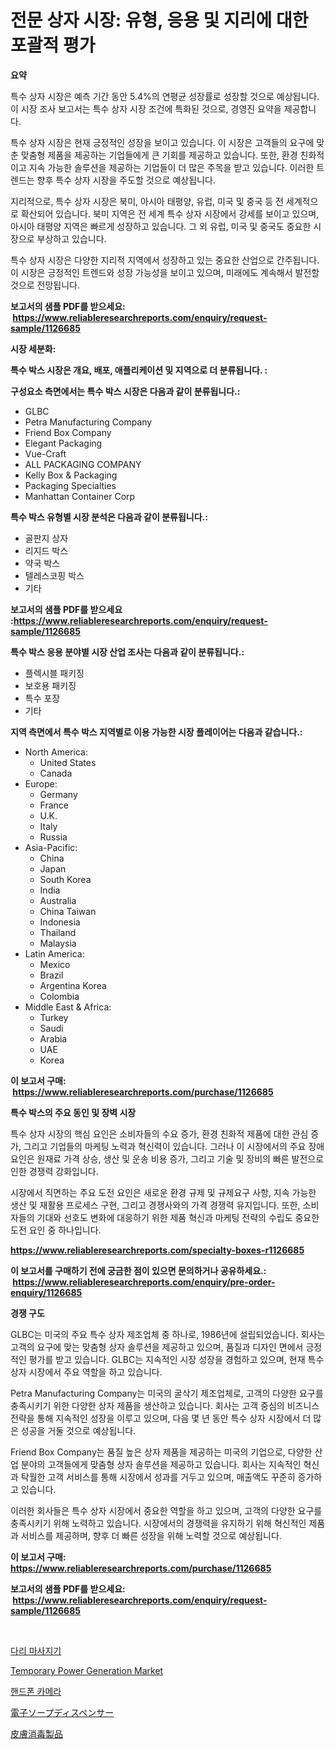 <p><h1>전문 상자 시장: 유형, 응용 및 지리에 대한 포괄적 평가</h1></p><p><strong>요약</strong></p>
<p><p>특수 상자 시장은 예측 기간 동안 5.4%의 연평균 성장률로 성장할 것으로 예상됩니다. 이 시장 조사 보고서는 특수 상자 시장 조건에 특화된 것으로, 경영진 요약을 제공합니다.</p><p>특수 상자 시장은 현재 긍정적인 성장을 보이고 있습니다. 이 시장은 고객들의 요구에 맞춘 맞춤형 제품을 제공하는 기업들에게 큰 기회를 제공하고 있습니다. 또한, 환경 친화적이고 지속 가능한 솔루션을 제공하는 기업들이 더 많은 주목을 받고 있습니다. 이러한 트렌드는 향후 특수 상자 시장을 주도할 것으로 예상됩니다.</p><p>지리적으로, 특수 상자 시장은 북미, 아시아 태평양, 유럽, 미국 및 중국 등 전 세계적으로 확산되어 있습니다. 북미 지역은 전 세계 특수 상자 시장에서 강세를 보이고 있으며, 아시아 태평양 지역은 빠르게 성장하고 있습니다. 그 외 유럽, 미국 및 중국도 중요한 시장으로 부상하고 있습니다.</p><p>특수 상자 시장은 다양한 지리적 지역에서 성장하고 있는 중요한 산업으로 간주됩니다. 이 시장은 긍정적인 트렌드와 성장 가능성을 보이고 있으며, 미래에도 계속해서 발전할 것으로 전망됩니다.</p></p>
<p><strong>보고서의 샘플 PDF를 받으세요: &nbsp;<a href="https://www.reliableresearchreports.com/enquiry/request-sample/1126685">https://www.reliableresearchreports.com/enquiry/request-sample/1126685</a></strong></p>
<p><strong>시장 세분화:</strong></p>
<p><strong> 특수 박스 시장은 개요, 배포, 애플리케이션 및 지역으로 더 분류됩니다. :</strong></p>
<p><strong>구성요소 측면에서는 특수 박스 시장은 다음과 같이 분류됩니다.:</strong></p>
<p><ul><li>GLBC</li><li>Petra Manufacturing Company</li><li>Friend Box Company</li><li>Elegant Packaging</li><li>Vue-Craft</li><li>ALL PACKAGING COMPANY</li><li>Kelly Box & Packaging</li><li>Packaging Specialties</li><li>Manhattan Container Corp</li></ul></p>
<p><strong> 특수 박스 유형별 시장 분석은 다음과 같이 분류됩니다.:</strong></p>
<p><ul><li>골판지 상자</li><li>리지드 박스</li><li>약국 박스</li><li>텔레스코핑 박스</li><li>기타</li></ul></p>
<p><strong>보고서의 샘플 PDF를 받으세요 :<a href="https://www.reliableresearchreports.com/enquiry/request-sample/1126685">https://www.reliableresearchreports.com/enquiry/request-sample/1126685</a></strong></p>
<p><strong> 특수 박스 응용 분야별 시장 산업 조사는 다음과 같이 분류됩니다.:</strong></p>
<p><ul><li>플렉시블 패키징</li><li>보호용 패키징</li><li>특수 포장</li><li>기타</li></ul></p>
<p><strong>지역 측면에서 특수 박스 지역별로 이용 가능한 시장 플레이어는 다음과 같습니다.:</strong></p>
<p><ul>
    <li>
        North America:
        <ul>
            <li>United States</li>
            <li>Canada</li>
        </ul>
    </li>
    <li>
        Europe:
        <ul>
            <li>Germany</li>
            <li>France</li>
            <li>U.K.</li>
            <li>Italy</li>
            <li>Russia</li>
        </ul>
    </li>
    <li>
        Asia-Pacific:
        <ul>
            <li>China</li>
            <li>Japan</li>
            <li>South Korea</li>
            <li>India</li>
            <li>Australia</li>
            <li>China Taiwan</li>
            <li>Indonesia</li>
            <li>Thailand</li>
            <li>Malaysia</li>
        </ul>
    </li>
    <li>
        Latin America:
        <ul>
            <li>Mexico</li>
            <li>Brazil</li>
            <li>Argentina Korea</li>
            <li>Colombia</li>
        </ul>
    </li>
    <li>
        Middle East & Africa:
        <ul>
            <li>Turkey</li>
            <li>Saudi</li>
            <li>Arabia</li>
            <li>UAE</li>
            <li>Korea</li>
        </ul>
    </li>
    </ul></p>
<p><strong>이 보고서 구매: &nbsp;<a href="https://www.reliableresearchreports.com/purchase/1126685">https://www.reliableresearchreports.com/purchase/1126685</a></strong></p>
<p><strong>특수 박스의 주요 동인 및 장벽 시장</strong></p>
<p><p>특수 상자 시장의 핵심 요인은 소비자들의 수요 증가, 환경 친화적 제품에 대한 관심 증가, 그리고 기업들의 마케팅 노력과 혁신력이 있습니다. 그러나 이 시장에서의 주요 장애 요인은 원재료 가격 상승, 생산 및 운송 비용 증가, 그리고 기술 및 장비의 빠른 발전으로 인한 경쟁력 강화입니다.</p><p>시장에서 직면하는 주요 도전 요인은 새로운 환경 규제 및 규제요구 사항, 지속 가능한 생산 및 재활용 프로세스 구현, 그리고 경쟁사와의 가격 경쟁력 유지입니다. 또한, 소비자들의 기대와 선호도 변화에 대응하기 위한 제품 혁신과 마케팅 전략의 수립도 중요한 도전 요인 중 하나입니다.</p></p>
<p><strong><a href="https://www.reliableresearchreports.com/specialty-boxes-r1126685">https://www.reliableresearchreports.com/specialty-boxes-r1126685</a></strong></p>
<p><strong>이 보고서를 구매하기 전에 궁금한 점이 있으면 문의하거나 공유하세요.: &nbsp;<a href="https://www.reliableresearchreports.com/enquiry/pre-order-enquiry/1126685">https://www.reliableresearchreports.com/enquiry/pre-order-enquiry/1126685</a></strong></p>
<p><strong>경쟁 구도</strong></p>
<p><p>GLBC는 미국의 주요 특수 상자 제조업체 중 하나로, 1986년에 설립되었습니다. 회사는 고객의 요구에 맞는 맞춤형 상자 솔루션을 제공하고 있으며, 품질과 디자인 면에서 긍정적인 평가를 받고 있습니다. GLBC는 지속적인 시장 성장을 경험하고 있으며, 현재 특수 상자 시장에서 주요 역할을 하고 있습니다.</p><p>Petra Manufacturing Company는 미국의 굴삭기 제조업체로, 고객의 다양한 요구를 충족시키기 위한 다양한 상자 제품을 생산하고 있습니다. 회사는 고객 중심의 비즈니스 전략을 통해 지속적인 성장을 이루고 있으며, 다음 몇 년 동안 특수 상자 시장에서 더 많은 성공을 거둘 것으로 예상됩니다.</p><p>Friend Box Company는 품질 높은 상자 제품을 제공하는 미국의 기업으로, 다양한 산업 분야의 고객들에게 맞춤형 상자 솔루션을 제공하고 있습니다. 회사는 지속적인 혁신과 탁월한 고객 서비스를 통해 시장에서 성과를 거두고 있으며, 매출액도 꾸준히 증가하고 있습니다.</p><p>이러한 회사들은 특수 상자 시장에서 중요한 역할을 하고 있으며, 고객의 다양한 요구를 충족시키기 위해 노력하고 있습니다. 시장에서의 경쟁력을 유지하기 위해 혁신적인 제품과 서비스를 제공하며, 향후 더 빠른 성장을 위해 노력할 것으로 예상됩니다.</p></p>
<p><strong>이 보고서 구매: &nbsp; <a href="https://www.reliableresearchreports.com/purchase/1126685">https://www.reliableresearchreports.com/purchase/1126685</a></strong></p>
<p><strong>보고서의 샘플 PDF를 받으세요: &nbsp;<a href="https://www.reliableresearchreports.com/enquiry/request-sample/1126685">https://www.reliableresearchreports.com/enquiry/request-sample/1126685</a></strong><strong></strong></p>
<p>&nbsp;</p>
<p><p><a href="https://github.com/CliftonFisher9067/Market-Research-Report-List-1/blob/main/379760824565.md">다리 마사지기</a></p><p><a href="https://github.com/dx0328/Market-Research-Report-List-2/blob/main/temporary-power-generation-market.md">Temporary Power Generation Market</a></p><p><a href="https://github.com/fernandotryO5lson96765/Market-Research-Report-List-1/blob/main/637091624566.md">핸드폰 카메라</a></p><p><a href="https://github.com/ReganWisoky2023/Market-Research-Report-List-1/blob/main/167661326475.md">電子ソープディスペンサー</a></p><p><a href="https://github.com/mreklxf44233/Market-Research-Report-List-1/blob/main/367569826476.md">皮膚消毒製品</a></p></p>
